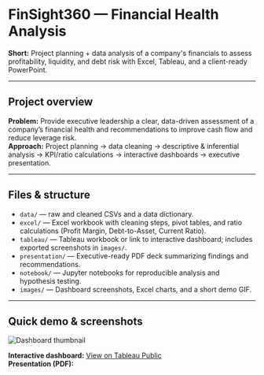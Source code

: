 # FinSight360 — Financial Health Analysis

**Short:** Project planning + data analysis of a company's financials to assess profitability, liquidity, and debt risk with Excel, Tableau, and a client-ready PowerPoint.

---

## Project overview
**Problem:** Provide executive leadership a clear, data-driven assessment of a company’s financial health and recommendations to improve cash flow and reduce leverage risk.  
**Approach:** Project planning → data cleaning → descriptive & inferential analysis → KPI/ratio calculations → interactive dashboards → executive presentation.

---

## Files & structure
- `data/` — raw and cleaned CSVs and a data dictionary.  
- `excel/` — Excel workbook with cleaning steps, pivot tables, and ratio calculations (Profit Margin, Debt-to-Asset, Current Ratio).  
- `tableau/` — Tableau workbook or link to interactive dashboard; includes exported screenshots in `images/`.  
- `presentation/` — Executive-ready PDF deck summarizing findings and recommendations.  
- `notebook/` — Jupyter notebooks for reproducible analysis and hypothesis testing.  
- `images/` — Dashboard screenshots, Excel charts, and a short demo GIF.

---

## Quick demo & screenshots
![Dashboard thumbnail](images/dashboard_thumbnail.png)

**Interactive dashboard:** [View on Tableau Public](https://public.tableau.com/your-dashboard-link)  
**Presentation (PDF):**
